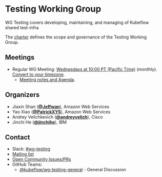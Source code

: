 <!---
This is an autogenerated file!

Please do not edit this file directly, but instead make changes to the
sigs.yaml file in the project root.

To understand how this file is generated, see https://github.com/kubeflow/community/generator/README.md
--->
# Testing Working Group

WG Testing covers developing, maintaining, and managing of Kubeflow shared test-infra

The [charter](charter.md) defines the scope and governance of the Testing Working Group.

## Meetings
* Regular WG Meeting: [Wednesdays at 10:00 PT (Pacific Time)]() (monthly). [Convert to your timezone](http://www.thetimezoneconverter.com/?t=10:00&tz=PT%20%28Pacific%20Time%29).
  * [Meeting notes and Agenda](https://docs.google.com/document/d/1WjRh9LU5u8zDpje85TsrqbKq_LubgJ5fpGEOpTf5Mjk/edit#).

## Organizers

* Jiaxin Shan (**[@Jeffwan](https://github.com/Jeffwan)**), Amazon Web Services
* Yao Xiao (**[@PatrickXYS](https://github.com/PatrickXYS)**), Amazon Web Services
* Andrey Velichkevich (**[@andreyvelich](https://github.com/andreyvelich)**), Cisco
* Jinchi He (**[@jinchihe](https://github.com/jinchihe)**), IBM

## Contact
- Slack: [#wg-testing](https://kubeflow.slack.com/messages/wg-testing)
- [Mailing list](https://groups.google.com/forum/#!forum/kubeflow-discuss)
- [Open Community Issues/PRs](https://github.com/kubeflow/community/labels/wg%2Farea/wg-testing)
- GitHub Teams:
    - [@kubeflow/wg-testing-general](https://github.com/orgs/kubeflow/teams/wg-testing-general) - General Discussion
<!-- BEGIN CUSTOM CONTENT -->

<!-- END CUSTOM CONTENT -->
